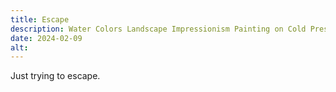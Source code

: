 ```yaml
---
title: Escape
description: Water Colors Landscape Impressionism Painting on Cold Press Cotton Paper.
date: 2024-02-09
alt: 
---
```


Just trying to escape.